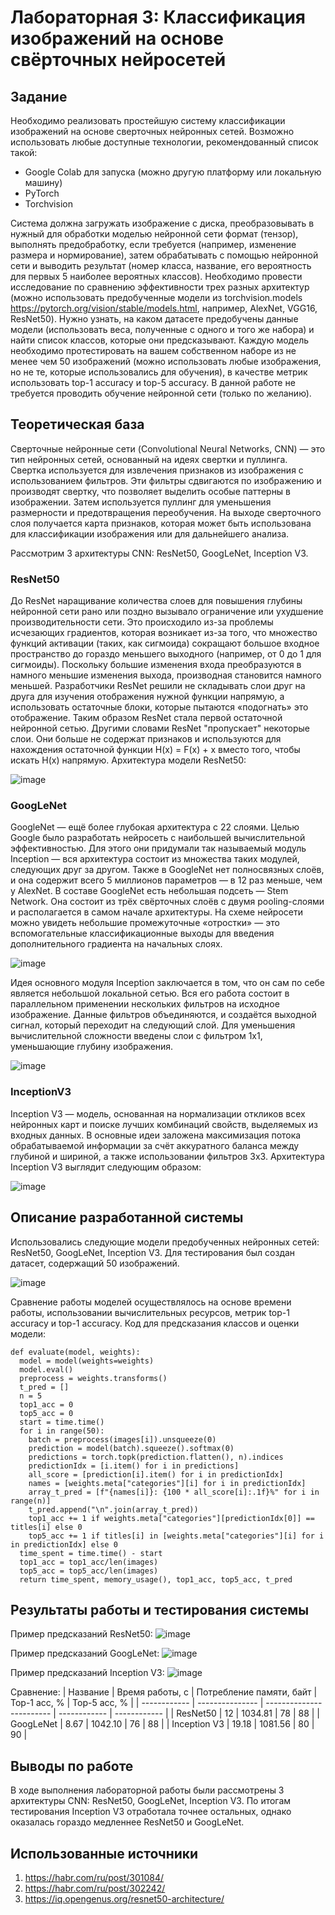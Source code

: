 # Лабораторная 3: Классификация изображений на основе свёрточных нейросетей

## Задание

Необходимо реализовать простейшую систему классификации изображений на основе сверточных нейронных сетей. Возможно использовать любые доступные технологии, рекомендованный список такой:
* Google Colab для запуска (можно другую платформу или локальную
машину)
* PyTorch
* Torchvision

Система должна загружать изображение с диска, преобразовывать в нужный для обработки моделью нейронной сети формат (тензор), выполнять предобработку, если требуется (например, изменение размера и нормирование), затем обрабатывать с помощью нейронной сети и выводить результат (номер класса, название, его вероятность для первых 5 наиболее вероятных классов). Необходимо провести исследование по сравнению эффективности трех разных архитектур (можно использовать предобученные модели из
torchvision.models https://pytorch.org/vision/stable/models.html, например, AlexNet, VGG16, ResNet50). Нужно узнать, на каком датасете предобучены данные модели (использовать веса, полученные с одного и того же набора) и найти список классов, которые они предсказывают.
Каждую модель необходимо протестировать на вашем собственном наборе из не менее чем 50 изображений (можно использовать любые изображения, но не те, которые использовались для обучения), в качестве метрик использовать top-1 accuracy и top-5 accuracy. В данной работе не требуется проводить обучение нейронной сети (только
по желанию).

## Теоретическая база

Сверточные нейронные сети (Convolutional Neural Networks, CNN) — это тип нейронных сетей, основанный на идеях свертки и пуллинга. 
Свертка используется для извлечения признаков из изображения с использованием фильтров. Эти фильтры сдвигаются по изображению и производят свертку, что позволяет выделить особые паттерны в изображении. Затем используется пуллинг для уменьшения размерности и предотвращения переобучения. На выходе сверточного слоя получается карта признаков, которая может быть использована для классификации изображения или для дальнейшего анализа. 

Рассмотрим 3 архитектуры CNN: ResNet50, GoogLeNet, Inception V3.

### ResNet50

До ResNet наращивание количества слоев для повышения глубины нейронной сети рано или поздно вызывало ограничение или ухудшение производительности сети. Это происходило из-за проблемы исчезающих градиентов, которая возникает из-за того, что множество функций активации (таких, как сигмоида) сокращают большое входное пространство до гораздо меньшего выходного (например, от 0 до 1 для сигмоиды). Поскольку большие изменения входа преобразуются в намного меньшие изменения выхода, производная становится намного меньшей. Разработчики ResNet решили не складывать слои друг на друга для изучения отображения нужной функции напрямую, а использовать остаточные блоки, которые пытаются «подогнать» это отображение. Таким образом ResNet стала первой остаточной нейронной сетью. Другими словами ResNet "пропускает" некоторые слои. Они больше не содержат признаков и используются для нахождения остаточной функции H(x) = F(x) + x вместо того, чтобы искать H(x) напрямую.
Архитектура модели ResNet50:

![image](https://user-images.githubusercontent.com/91891296/215051986-58055fad-f61c-400d-888e-a279a3b5fa25.png)

### GoogLeNet

GoogleNet — ещё более глубокая архитектура с 22 слоями. Целью Google было разработать нейросеть с наибольшей вычислительной эффективностью. Для этого они придумали так называемый модуль Inception — вся архитектура состоит из множества таких модулей, следующих друг за другом.
Также в GoogleNet нет полносвязных слоёв, и она содержит всего 5 миллионов параметров — в 12 раз меньше, чем у AlexNet.
В составе GoogleNet есть небольшая подсеть — Stem Network. Она состоит из трёх свёрточных слоёв с двумя pooling-слоями и располагается в самом начале архитектуры.
На схеме нейросети можно увидеть небольшие промежуточные «отростки» — это вспомогательные классификационные выходы для введения дополнительного градиента на начальных слоях.

![image](https://user-images.githubusercontent.com/91891296/215068675-ecbed87d-5413-4d50-96be-670deb6a3bf6.png)

Идея основного модуля Inception заключается в том, что он сам по себе является небольшой локальной сетью. Вся его работа состоит в параллельном применении нескольких фильтров на исходное изображение. Данные фильтров объединяются, и создаётся выходной сигнал, который переходит на следующий слой.
Для уменьшения вычислительной сложности введены слои с фильтром 1х1, уменьшающие глубину изображения.

![image](https://user-images.githubusercontent.com/91891296/215069966-0ccacbeb-53cd-4f0c-b4cd-98745601fead.png)

### InceptionV3

Inception V3 — модель, основанная на нормализации откликов всех нейронных карт и поиске лучших комбинаций свойств, выделяемых из входных данных. В основные идеи заложена максимизация потока обрабатываемой информации за счёт аккуратного баланса между глубиной и шириной, а также использовании фильтров 3х3.
Архитектура Inception V3 выглядит следующим образом: 

![image](https://user-images.githubusercontent.com/91891296/215073713-54618d96-f2bb-4f03-85e9-f52b1a65d290.png)

## Описание разработанной системы

Использовались следующие модели предобученных нейронных сетей: ResNet50, GoogLeNet, Inception V3. Для тестирования был создан датасет, содержащий 50 изображений. 

![image](https://sun9-16.userapi.com/impg/viGPb2wSLZCQSlXHi_BKlHo6QOd9H27bWU_mBg/bzrVBEPMs1M.jpg?size=1395x574&quality=96&sign=426c3031be81fb7f059f599edbb898e4&type=album)

Сравнение работы моделей осуществлялось на основе времени работы, использовании вычислительных ресурсов, метрик top-1 accuracy и top-1 accuracy. 
Код для предсказания классов и оценки модели: 
```
def evaluate(model, weights):
  model = model(weights=weights)
  model.eval()
  preprocess = weights.transforms()
  t_pred = []
  n = 5
  top1_acc = 0
  top5_acc = 0
  start = time.time()
  for i in range(50):
    batch = preprocess(images[i]).unsqueeze(0)
    prediction = model(batch).squeeze().softmax(0)
    predictions = torch.topk(prediction.flatten(), n).indices
    predictionIdx = [i.item() for i in predictions]
    all_score = [prediction[i].item() for i in predictionIdx]
    names = [weights.meta["categories"][i] for i in predictionIdx]
    array_t_pred = [f"{names[i]}: {100 * all_score[i]:.1f}%" for i in range(n)]
    t_pred.append("\n".join(array_t_pred))
    top1_acc += 1 if weights.meta["categories"][predictionIdx[0]] == titles[i] else 0
    top5_acc += 1 if titles[i] in [weights.meta["categories"][i] for i in predictionIdx] else 0
  time_spent = time.time() - start
  top1_acc = top1_acc/len(images)
  top5_acc = top5_acc/len(images)
  return time_spent, memory_usage(), top1_acc, top5_acc, t_pred
```

## Результаты работы и тестирования системы

Пример предсказаний ResNet50:
![image](https://sun9-29.userapi.com/impg/aZfUqrnR1jgCbWq1C1aYz89XQhI5zm9B-MxqOA/_rKulNsoYVY.jpg?size=1049x590&quality=96&sign=ccbf9daf187bef7d7f791add36b582ab&type=album)

Пример предсказаний GoogLeNet:
![image](https://sun9-46.userapi.com/impg/Dq307bFG0Z5wcs9-nb4hBiOtSIlzxcfpGz2eBg/x55aKVmYDZ4.jpg?size=1057x592&quality=96&sign=1bfe8e009bb4a7719f5c0f8d2b0b0d4e&type=album)

Пример предсказаний Inception V3: 
![image](https://sun9-45.userapi.com/impg/DHtG8UpHGblsi07BYHlWtaMqZArjaMMxiDEZTg/ttylVl56sbo.jpg?size=1055x595&quality=96&sign=0d05b6f8b7f773fe8c7610c9bf332ccf&type=album)

Сравнение:
| Название     | Время работы, с | Потребление памяти, байт | Top-1 acc, % | Top-5 acc, % |
| ------------ | --------------- | ------------------------ | ------------ | ------------ |
| ResNet50     | 12              | 1034.81                  | 78           | 88           |
| GoogLeNet    | 8.67            | 1042.10                  | 76           | 88           |
| Inception V3 | 19.18           | 1081.56                  | 80           | 90           |

## Выводы по работе

В ходе выполнения лабораторной работы были рассмотрены 3 архитектуры CNN: ResNet50, GoogLeNet, Inception V3. По итогам тестирования Inception V3 отработала точнее остальных, однако оказалась гораздо медленнее ResNet50 и GoogLeNet. 

## Использованные источники

1. https://habr.com/ru/post/301084/
2. https://habr.com/ru/post/302242/
3. https://iq.opengenus.org/resnet50-architecture/
